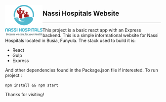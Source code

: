<span><img align="left" height="100" src="imgs\naasilogo.png">

## Nassi Hospitals Website

</span>

<hr>
This project is a basic react app with an Express backend.
This is a simple informational website for Nassi Hospitals located in Busia, Funyula.
The stack used to build it is:

- React
- Gulp
- Express

And other dependencies found in the Package.json file if interested.
To run project :

`npm install && npm start`

Thanks for visiting!
